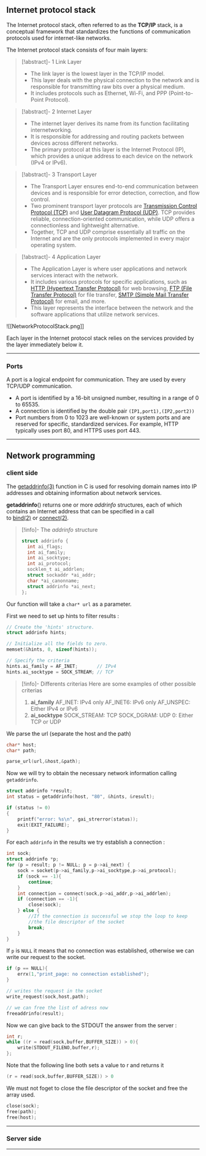 
## Internet protocol stack

The Internet protocol stack, often referred to as the **TCP/IP** stack, is a conceptual framework that standardizes the functions of communication protocols used for internet-like networks. 

The Internet protocol stack consists of four main layers:

>[!abstract]- 1 Link Layer
> - The link layer is the lowest layer in the TCP/IP model.
> - This layer deals with the physical connection to the network and is responsible for transmitting raw bits over a physical medium.
> - It includes protocols such as Ethernet, Wi-Fi, and PPP (Point-to-Point Protocol).

>[!abstract]- 2 Internet Layer
>  - The internet layer derives its name from its function facilitating internetworking.
> - It is responsible for addressing and routing packets between devices across different networks.
  > - The primary protocol at this layer is the Internet Protocol (IP), which provides a unique address to each device on the network (IPv4 or IPv6).

>[!abstract]- 3 Transport Layer
> - The Transport Layer ensures end-to-end communication between devices and is responsible for error detection, correction, and flow control.
  > - Two prominent transport layer protocols are [Transmission Control Protocol (TCP)](https://en.wikipedia.org/wiki/Transmission_Control_Protocol) and [User Datagram Protocol (UDP)](https://en.wikipedia.org/wiki/User_Datagram_Protocol). TCP provides reliable, connection-oriented communication, while UDP offers a connectionless and lightweight alternative.
  > - Together, TCP and UDP comprise essentially all traffic on the Internet and are the only protocols implemented in every major operating system.

>[!abstract]- 4 Application Layer
> - The Application Layer is where user applications and network services interact with the network.
> - It includes various protocols for specific applications, such as [HTTP (Hypertext Transfer Protocol)](https://en.wikipedia.org/wiki/HTTP) for web browsing, [FTP (File Transfer Protocol)](https://en.wikipedia.org/wiki/File_Transfer_Protocol) for file transfer, [SMTP (Simple Mail Transfer Protocol)](https://en.wikipedia.org/wiki/Simple_Mail_Transfer_Protocol) for email, and more.
  > - This layer represents the interface between the network and the software applications that utilize network services.

![[NetworkProtocolStack.png]]

Each layer in the Internet protocol stack relies on the services provided by the layer immediately below it.

---

### Ports

A port is a logical endpoint for communication. They are used by every TCP/UDP communication.

 - A port is identified by a 16-bit unsigned number, resulting in a range of 0 to 65535.
 - A connection is identified by the double pair ` (IP1,port1),(IP2,port2)) `
 - Port numbers from 0 to 1023 are well-known or system ports and are reserved for specific, standardized services. For example, HTTP typically uses port 80, and HTTPS uses port 443.

---

## Network programming

### client side

The [getaddrinfo(3)](https://manpages.debian.org/stretch/manpages-dev/getaddrinfo.3.en.html) function in C is used for resolving domain names into IP addresses and obtaining information about network services.


**getaddrinfo**() returns one or more _addrinfo_ structures, each of which contains an Internet address that can be specified in a call to [bind(2)](https://manpages.debian.org/stretch/manpages-dev/bind.2.en.html) or [connect(2)](https://manpages.debian.org/stretch/manpages-dev/connect.2.en.html).

>[!info]- The _addrinfo_ structure
>```c
>struct addrinfo { 
>	int ai_flags; 
>	int ai_family; 
>	int ai_socktype; 
>	int ai_protocol; 
>	socklen_t ai_addrlen; 
>	struct sockaddr *ai_addr; 
>	char *ai_canonname; 
>	struct addrinfo *ai_next; 
>};
>```

Our function will take a `char* url` as a parameter.

First we need to set up hints to filter results :
```c
// Create the 'hints' structure.
struct addrinfo hints;

// Initialize all the fields to zero.
memset(&hints, 0, sizeof(hints));

// Specify the criteria
hints.ai_family = AF_INET;       // IPv4
hints.ai_socktype = SOCK_STREAM; // TCP
```

>[!info]- Differents criterias
>Here are some examples of other possible criterias
> 1) **ai_family**
>AF_INET: IPv4 only 
>AF_INET6: IPv6 only
>AF_UNSPEC: Either IPv4 or IPv6
>2) **ai_socktype**
>SOCK_STREAM: TCP
>SOCK_DGRAM: UDP
>0: Either TCP or UDP

We parse the url (separate the host and the path)

```c
char* host;
char* path;

parse_url(url,&host,&path);
```

Now we will try to obtain the necessary network information calling `getaddrinfo`.

```c
struct addrinfo *result;
int status = getaddrinfo(host, "80", &hints, &result);

if (status != 0)
{
	printf("error: %s\n", gai_strerror(status));
	exit(EXIT_FAILURE);
}
```

For each `addrinfo` in the results we try establish a connection :

```c
int sock;
struct addrinfo *p;
for (p = result; p != NULL; p = p->ai_next) {
	sock = socket(p->ai_family,p->ai_socktype,p->ai_protocol);
	if (sock == -1){
		continue;
	}
	int connection = connect(sock,p->ai_addr,p->ai_addrlen);
	if (connection == -1){
		close(sock);
	} else {
		//If the connection is successful we stop the loop to keep 
		//the file descriptor of the socket
		break;	
	}
}
```

If `p` is `NULL` it means that no connection was established, otherwise we can write our request to the socket. 

```c
if (p == NULL){
	errx(1,"print_page: no connection established");
}

// writes the request in the socket
write_request(sock,host,path);

// we can free the list of adress now
freeaddrinfo(result);
```

Now we can give back to the STDOUT the answer from the server :

```c
int r;
while ((r = read(sock,buffer,BUFFER_SIZE)) > 0){
	write(STDOUT_FILENO,buffer,r);
};
```

Note that the following line both sets a value to r and returns it
```c
(r = read(sock,buffer,BUFFER_SIZE)) > 0
```

We must not foget to close the file descriptor of the socket and free the array used.

```c
close(sock);
free(path);
free(host);
```

---


### Server side 

---